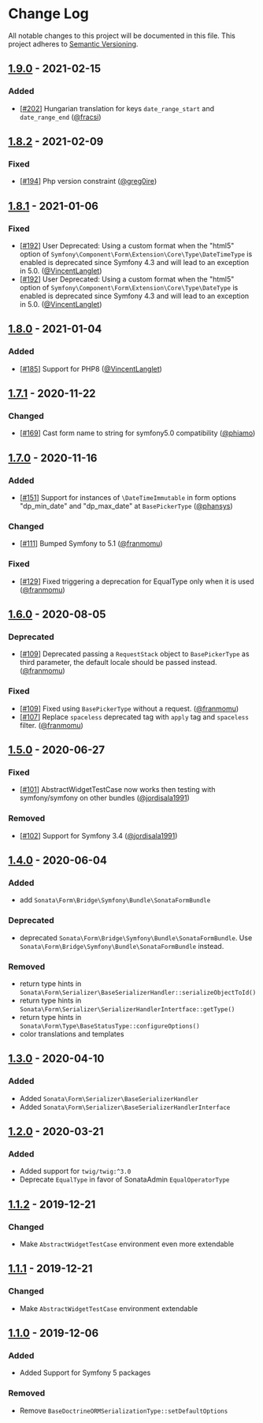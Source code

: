 # Change Log
All notable changes to this project will be documented in this file.
This project adheres to [Semantic Versioning](http://semver.org/).

## [1.9.0](https://github.com/sonata-project/form-extensions/compare/1.8.2...1.9.0) - 2021-02-15
### Added
- [[#202](https://github.com/sonata-project/form-extensions/pull/202)] Hungarian translation for keys `date_range_start` and `date_range_end` ([@fracsi](https://github.com/fracsi))

## [1.8.2](https://github.com/sonata-project/form-extensions/compare/1.8.1...1.8.2) - 2021-02-09
### Fixed
- [[#194](https://github.com/sonata-project/form-extensions/pull/194)] Php version constraint ([@greg0ire](https://github.com/greg0ire))

## [1.8.1](https://github.com/sonata-project/form-extensions/compare/1.8.0...1.8.1) - 2021-01-06
### Fixed
- [[#192](https://github.com/sonata-project/form-extensions/pull/192)] User Deprecated: Using a custom format when the "html5" option of `Symfony\Component\Form\Extension\Core\Type\DateTimeType` is enabled is deprecated since Symfony 4.3 and will lead to an exception in 5.0. ([@VincentLanglet](https://github.com/VincentLanglet))
- [[#192](https://github.com/sonata-project/form-extensions/pull/192)] User Deprecated: Using a custom format when the "html5" option of `Symfony\Component\Form\Extension\Core\Type\DateType` is enabled is deprecated since Symfony 4.3 and will lead to an exception in 5.0. ([@VincentLanglet](https://github.com/VincentLanglet))

## [1.8.0](https://github.com/sonata-project/form-extensions/compare/1.7.1...1.8.0) - 2021-01-04
### Added
- [[#185](https://github.com/sonata-project/form-extensions/pull/185)] Support for PHP8 ([@VincentLanglet](https://github.com/VincentLanglet))

## [1.7.1](https://github.com/sonata-project/form-extensions/compare/1.7.0...1.7.1) - 2020-11-22
### Changed
- [[#169](https://github.com/sonata-project/form-extensions/pull/169)] Cast form name to string for symfony5.0 compatibility ([@phiamo](https://github.com/phiamo))

## [1.7.0](https://github.com/sonata-project/form-extensions/compare/1.6.0...1.7.0) - 2020-11-16
### Added
- [[#151](https://github.com/sonata-project/form-extensions/pull/151)] Support for
  instances of `\DateTimeImmutable` in form options "dp_min_date" and "dp_max_date"
  at `BasePickerType` ([@phansys](https://github.com/phansys))

### Changed
- [[#111](https://github.com/sonata-project/form-extensions/pull/111)] Bumped Symfony
  to 5.1 ([@franmomu](https://github.com/franmomu))

### Fixed
- [[#129](https://github.com/sonata-project/form-extensions/pull/129)] Fixed triggering
  a deprecation for EqualType only when it is used ([@franmomu](https://github.com/franmomu))

## [1.6.0](https://github.com/sonata-project/form-extensions/compare/1.5.0...1.6.0) - 2020-08-05
### Deprecated
- [[#109](https://github.com/sonata-project/form-extensions/pull/109)]
  Deprecated passing a `RequestStack` object to `BasePickerType` as third
parameter, the default locale should be passed instead.
([@franmomu](https://github.com/franmomu))

### Fixed
- [[#109](https://github.com/sonata-project/form-extensions/pull/109)] Fixed
  using `BasePickerType` without a request.
([@franmomu](https://github.com/franmomu))
- [[#107](https://github.com/sonata-project/form-extensions/pull/107)] Replace
  `spaceless` deprecated tag with `apply` tag and `spaceless` filter.
([@franmomu](https://github.com/franmomu))

## [1.5.0](https://github.com/sonata-project/form-extensions/compare/1.4.0...1.5.0) - 2020-06-27
### Fixed
- [[#101](https://github.com/sonata-project/form-extensions/pull/101)]
  AbstractWidgetTestCase now works then testing with symfony/symfony on other
bundles ([@jordisala1991](https://github.com/jordisala1991))

### Removed
- [[#102](https://github.com/sonata-project/form-extensions/pull/102)] Support
  for Symfony 3.4 ([@jordisala1991](https://github.com/jordisala1991))

## [1.4.0](https://github.com/sonata-project/form-extensions/compare/1.3.0...1.4.0) - 2020-06-04
### Added
- add `Sonata\Form\Bridge\Symfony\Bundle\SonataFormBundle`

### Deprecated
- deprecated `Sonata\Form\Bridge\Symfony\Bundle\SonataFormBundle`. Use
  `Sonata\Form\Bridge\Symfony\Bundle\SonataFormBundle` instead.

### Removed
- return type hints in `Sonata\Form\Serializer\BaseSerializerHandler::serializeObjectToId()`
- return type hints in `Sonata\Form\Serializer\SerializerHandlerIntertface::getType()`
- return type hints in `Sonata\Form\Type\BaseStatusType::configureOptions()`
- color translations and templates

## [1.3.0](https://github.com/sonata-project/form-extensions/compare/1.2.0...1.3.0) - 2020-04-10
### Added
- Added `Sonata\Form\Serializer\BaseSerializerHandler`
- Added `Sonata\Form\Serializer\BaseSerializerHandlerInterface`

## [1.2.0](https://github.com/sonata-project/form-extensions/compare/1.1.2...1.2.0) - 2020-03-21
### Added
- Added support for `twig/twig:^3.0`
- Deprecate `EqualType` in favor of SonataAdmin `EqualOperatorType`

## [1.1.2](https://github.com/sonata-project/form-extensions/compare/1.1.1...1.1.2) - 2019-12-21
### Changed
- Make `AbstractWidgetTestCase` environment even more extendable

## [1.1.1](https://github.com/sonata-project/form-extensions/compare/1.1.0...1.1.1) - 2019-12-21
### Changed
- Make `AbstractWidgetTestCase` environment extendable

## [1.1.0](https://github.com/sonata-project/form-extensions/compare/1.0.0...1.1.0) - 2019-12-06
### Added
- Added Support for Symfony 5 packages

### Removed
- Remove `BaseDoctrineORMSerializationType::setDefaultOptions`

